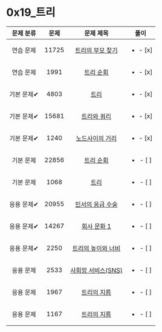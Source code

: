 # 0x19_트리
| 문제 분류 | 문제 | 문제 제목 | 풀이 |
| :--: | :--: | :--: | :--: |
| 연습 문제 | 11725 | [트리의 부모 찾기](https://www.acmicpc.net/problem/11725) | <ul><li>- [x] </li></ul> |
| 연습 문제 | 1991 | [트리 순회](https://www.acmicpc.net/problem/1991) | <ul><li>- [x] </li></ul> |
| 기본 문제✔ | 4803 | [트리](https://www.acmicpc.net/problem/4803) | <ul><li>- [x] </li></ul> |
| 기본 문제✔ | 15681 | [트리와 쿼리](https://www.acmicpc.net/problem/15681) | <ul><li>- [x] </li></ul> |
| 기본 문제✔ | 1240 | [노드사이의 거리](https://www.acmicpc.net/problem/1240) | <ul><li>- [x] </li></ul> |
| 기본 문제 | 22856 | [트리 순회](https://www.acmicpc.net/problem/22856) | <ul><li>- [ ] </li></ul> |
| 기본 문제 | 1068 | [트리](https://www.acmicpc.net/problem/1068) | <ul><li>- [ ] </li></ul> |
| 응용 문제✔ | 20955 | [민서의 응급 수술](https://www.acmicpc.net/problem/20955) | <ul><li>- [ ] </li></ul> |
| 응용 문제✔ | 14267 | [회사 문화 1](https://www.acmicpc.net/problem/14267) | <ul><li>- [ ] </li></ul> |
| 응용 문제✔ | 2250 | [트리의 높이와 너비](https://www.acmicpc.net/problem/2250) | <ul><li>- [ ] </li></ul> |
| 응용 문제 | 2533 | [사회망 서비스(SNS)](https://www.acmicpc.net/problem/2533) | <ul><li>- [ ] </li></ul> |
| 응용 문제 | 1967 | [트리의 지름](https://www.acmicpc.net/problem/1967) | <ul><li>- [ ] </li></ul> |
| 응용 문제 | 1167 | [트리의 지름](https://www.acmicpc.net/problem/1167) | <ul><li>- [ ] </li></ul> |
